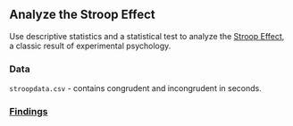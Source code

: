 ## Analyze the Stroop Effect

Use descriptive statistics and a statistical test to analyze the [Stroop Effect](https://en.wikipedia.org/wiki/Stroop_effect), a classic result of experimental psychology.

### Data

`stroopdata.csv` - contains congrudent and incongrudent in seconds.

### <a href="https://github.com/ayumiohashi/udacity-data-analyst/blob/master/02-stroop-effect-test-analysis/stroop-effect-test-analysis.ipynb">Findings</a>
